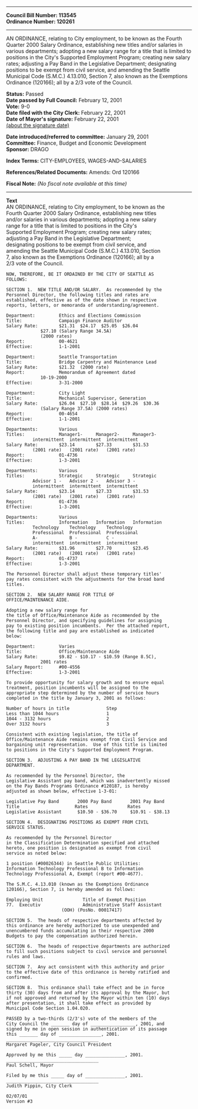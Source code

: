 * * * * *  
  
**Council Bill Number: [](#h0)[](#h2)113545**   
**Ordinance Number: 120261**  
  
* * * * *  
  
AN ORDINANCE, relating to City employment, to be known as the Fourth Quarter 2000 Salary Ordinance, establishing new titles and/or salaries in various departments; adopting a new salary range for a title that is limited to positions in the City's Supported Employment Program; creating new salary rates; adjusting a Pay Band in the Legislative Department; designating positions to be exempt from civil service, and amending the Seattle Municipal Code (S.M.C.) 4.13.010, Section 7, also known as the Exemptions Ordinance (120166); all by a 2/3 vote of the Council.  
  
**Status:** Passed   
**Date passed by Full Council:** February 12, 2001   
**Vote:** 9-0   
**Date filed with the City Clerk:** February 22, 2001   
**Date of Mayor's signature:** February 22, 2001   
[(about the signature date)](/~public/approvaldate.htm)   
  
  
**Date introduced/referred to committee:** January 29, 2001   
**Committee:** Finance, Budget and Economic Development   
**Sponsor:** DRAGO   
  
**Index Terms:** CITY-EMPLOYEES, WAGES-AND-SALARIES  
  
**References/Related Documents:** Amends: Ord 120166  
  
**Fiscal Note:** *(No fiscal note available at this time)*  
  
* * * * *  
  
**Text**  
    AN ORDINANCE, relating to City employment, to be known as the  
    Fourth Quarter 2000 Salary Ordinance, establishing new titles  
    and/or salaries in various departments; adopting a new salary  
    range for a title that is limited to positions in the City's  
    Supported Employment Program; creating new salary rates;  
    adjusting a Pay Band in the Legislative Department;  
    designating positions to be exempt from civil service, and  
    amending the Seattle Municipal Code (S.M.C.) 4.13.010, Section  
    7, also known as the Exemptions Ordinance (120166); all by a  
    2/3 vote of the Council.  
  
    NOW, THEREFORE, BE IT ORDAINED BY THE CITY OF SEATTLE AS  
    FOLLOWS:  
  
    SECTION 1.  NEW TITLE AND/OR SALARY.  As recommended by the  
    Personnel Director, the following titles and rates are  
    established, effective as of the date shown in respective  
    reports, letters, or memoranda of understanding/agreement.  
  
    Department:         Ethics and Elections Commission  
    Title:              Campaign Finance Auditor  
    Salary Rate:        $21.31  $24.17  $25.05  $26.04  
                 $27.10 (Salary Range 34.5A)  
                 (2000 rates)  
    Report:             00-4621  
    Effective:          1-1-2001  
  
    Department:         Seattle Transportation  
    Title:              Bridge Carpentry and Maintenance Lead  
    Salary Rate:        $21.32  (2000 rate)  
    Report:             Memorandum of Agreement dated  
                 10-19-2000  
    Effective:          3-31-2000  
  
    Department:         City Light  
    Title:              Mechanical Supervisor, Generation  
    Salary Rate:        $26.04  $27.10  $28.14  $29.26  $30.36  
                 (Salary Range 37.5A) (2000 rates)  
    Report:             00-4654  
    Effective:          1-1-2001  
  
    Departments:        Various  
    Titles:             Manager1-     Manager2-     Manager3-  
              intermittent  intermittent  intermittent  
    Salary Rate:        $23.14        $27.33        $31.53  
              (2001 rate)   (2001 rate)   (2001 rate)  
    Report:             01-4736  
    Effective:          1-3-2001  
  
    Departments:        Various  
    Titles:             Strategic     Strategic     Strategic  
              Advisor 1 -   Advisor 2 -   Advisor 3 -  
              intermittent  intermittent  intermittent  
    Salary Rate:        $23.14        $27.33        $31.53  
              (2001 rate)   (2001 rate)   (2001 rate)  
    Report:             01-4736  
    Effective:          1-3-2001  
  
    Departments:        Various  
    Titles:             Information   Information   Information  
              Technology    Technology    Technology  
              Professional  Professional  Professional  
              A-            B -           C -  
              intermittent  intermittent  intermittent  
    Salary Rate:        $31.96        $27.70        $23.45  
              (2001 rate)   (2001 rate)   (2001 rate)  
    Report:             01-4737  
    Effective:          1-3-2001  
  
    The Personnel Director shall adjust these temporary titles'  
    pay rates consistent with the adjustments for the broad band  
    titles.  
  
    SECTION 2.  NEW SALARY RANGE FOR TITLE OF  
    OFFICE/MAINTENANCE AIDE.  
  
    Adopting a new salary range for  
    the title of Office/Maintenance Aide as recommended by the  
    Personnel Director, and specifying guidelines for assigning  
    pay to existing position incumbents.  Per the attached report,  
    the following title and pay are established as indicated  
    below:  
  
    Department:         Varies  
    Title:              Office/Maintenance Aide  
    Salary Rate:        $9.82 - $10.17 - $10.59 (Range 8.5C),  
                 2001 rates  
    Salary Report:      #00-4556  
    Effective:          1-3-2001  
  
    To provide opportunity for salary growth and to ensure equal  
    treatment, position incumbents will be assigned to the  
    appropriate step determined by the number of service hours  
    completed in the title by January 3, 2001 as follows:  
  
    Number of hours in title              Step  
    Less than 1044 hours                  1  
    1044 - 3132 hours                     2  
    Over 3132 hours                       3  
  
    Consistent with existing legislation, the title of  
    Office/Maintenance Aide remains exempt from Civil Service and  
    bargaining unit representation.  Use of this title is limited  
    to positions in the City's Supported Employment Program.  
  
    SECTION 3.  ADJUSTING A PAY BAND IN THE LEGISLATIVE  
    DEPARTMENT.  
  
    As recommended by the Personnel Director, the  
    Legislative Assistant pay band, which was inadvertently missed  
    on the Pay Bands Programs Ordinance #120187, is hereby  
    adjusted as shown below, effective 1-3-01:  
  
    Legislative Pay Band       2000 Pay Band       2001 Pay Band  
    Title                     Rates               Rates  
    Legislative Assistant      $10.50 - $36.70     $10.91 - $38.13  
  
    SECTION 4.  DESIGNATING POSITIONS AS EXEMPT FROM CIVIL  
    SERVICE STATUS.  
  
    As recommended by the Personnel Director  
    in the Classification Determination specified and attached  
    hereto, one position is designated as exempt from civil  
    service as noted below:  
  
    1 position (#00026344) in Seattle Public Utilities:  
    Information Technology Professional B to Information  
    Technology Professional A, Exempt (report #00-4677).  
  
    The S.M.C. 4.13.010 (known as the Exemptions Ordinance  
    120166), Section 7, is hereby amended as follows:  
  
    Employing Unit               Title of Exempt Position  
    77.  Executiv                Administrative Staff Assistant  
                         (OOH) (PosNo. 00017417)  
  
    SECTION 5.  The heads of respective departments affected by  
    this ordinance are hereby authorized to use unexpended and  
    unencumbered funds accumulating in their respective 2000  
    Budgets to pay the compensation authorized herein.  
  
    SECTION 6.  The heads of respective departments are authorized  
    to fill such positions subject to civil service and personnel  
    rules and laws.  
  
    SECTION 7.  Any act consistent with this authority and prior  
    to the effective date of this ordinance is hereby ratified and  
    confirmed.  
  
    SECTION 8.  This ordinance shall take effect and be in force  
    thirty (30) days from and after its approval by the Mayor, but  
    if not approved and returned by the Mayor within ten (10) days  
    after presentation, it shall take effect as provided by  
    Municipal Code Section 1.04.020.  
  
    PASSED by a two-thirds (2/3's) vote of the members of the  
    City Council the _______ day of _________________, 2001, and  
    signed by me in open session in authentication of its passage  
    this _______ day of ________________, 2001.  
    ___________________________________  
    Margaret Pageler, City Council President  
  
    Approved by me this _____ day _______________, 2001.  
    ___________________________________  
    Paul Schell, Mayor  
  
    Filed by me this _____ day of _______________, 2001.  
    ___________________________________  
    Judith Pippin, City Clerk  
  
    02/07/01  
    Version #3  
